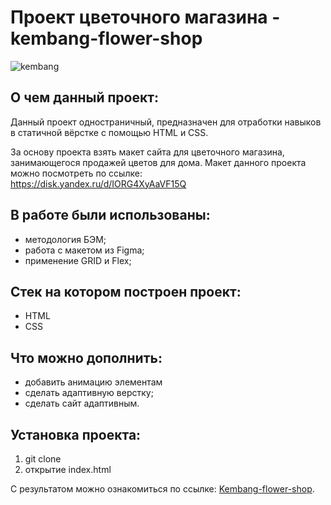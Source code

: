 # Проект цветочного магазина - kembang-flower-shop 

![kembang](https://github.com/rocketsaladgirl/kembang-flower-shop/assets/114432448/fc7b909a-c586-4be7-aab5-920637a0dd9a)

## О чем данный проект:

Данный проект одностраничный, предназначен для отработки навыков в статичной вёрстке с помощью HTML и CSS. 

За основу проекта взять макет сайта для цветочного магазина, занимающегося продажей цветов для дома. Макет данного проекта можно посмотреть по ссылке:  
https://disk.yandex.ru/d/IORG4XyAaVF15Q

## В работе были использованы:
+ методология БЭМ;
+ работа с макетом из Figma;
+ применение GRID и Flex;

## Стек на котором построен проект:
+ HTML
+ CSS

## Что можно дополнить:
+ добавить анимацию элементам
+ сделать адаптивную верстку;
+ сделать сайт адаптивным.

## Установка проекта:
1. git clone
2. открытие index.html

С результатом можно ознакомиться по ссылке: [Kembang-flower-shop](https://rocketsaladgirl.github.io/kembang-flower-shop/).
